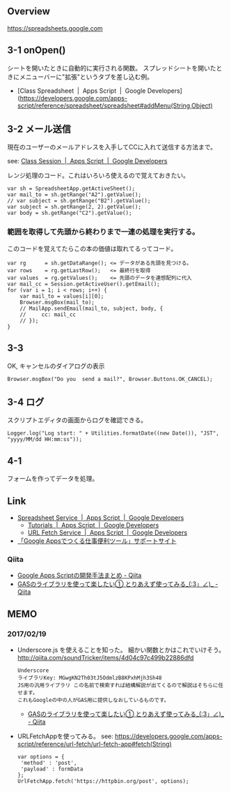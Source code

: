 ## Overview

https://spreadsheets.google.com

## 3-1 onOpen()

シートを開いたときに自動的に実行される関数。
スプレッドシートを開いたときにメニューバーに"拡張"というタブを差し込む例。


- [Class Spreadsheet  |  Apps Script  |  Google Developers](https://developers.google.com/apps-script/reference/spreadsheet/spreadsheet#addMenu(String,Object)

## 3-2 メール送信

現在のユーザーのメールアドレスを入手してCCに入れて送信する方法まで。

see: [Class Session  |  Apps Script  |  Google Developers](https://developers.google.com/apps-script/reference/base/session "Class Session  |  Apps Script  |  Google Developers")

レンジ処理のコード。これはいろいろ使えるので覚えておきたい。
```
var sh = SpreadsheetApp.getActiveSheet();
var mail_to = sh.getRange("A2").getValue();
// var subject = sh.getRange("B2").getValue();
var subject = sh.getRange(2, 2).getValue();
var body = sh.getRange("C2").getValue();
```

### 範囲を取得して先頭から終わりまで一連の処理を実行する。
このコードを覚えてたらこの本の価値は取れてるってコード。

```
var rg      = sh.getDataRange(); <= データがある先頭を見つける。
var rows    = rg.getLastRow();   <= 最終行を取得
var values  = rg.getValues();    <= 先頭のデータを連想配列に代入
var mail_cc = Session.getActiveUser().getEmail();
for (var i = 1; i < rows; i++) {
    var mail_to = values[i][0];
    Browser.msgBox(mail_to);
    // MailApp.sendEmail(mail_to, subject, body, {
    //     cc: mail_cc
    // });
}
```

## 3-3
OK, キャンセルのダイアログの表示

```
Browser.msgBox("Do you  send a mail?", Browser.Buttons.OK_CANCEL);
```

## 3-4 ログ
スクリプトエディタの画面からログを確認できる。
```
Logger.log("Log start: " + Utilities.formatDate((new Date()), "JST", "yyyy/MM/dd HH:mm:ss"));
```

## 4-1

フォームを作ってデータを処理。


## Link

- [Spreadsheet Service  |  Apps Script  |  Google Developers](https://developers.google.com/apps-script/reference/spreadsheet/ "Spreadsheet Service  |  Apps Script  |  Google Developers")
  - [Tutorials  |  Apps Script  |  Google Developers](https://developers.google.com/apps-script/articles "Tutorials  |  Apps Script  |  Google Developers")
  - [URL Fetch Service  |  Apps Script  |  Google Developers](https://developers.google.com/apps-script/reference/url-fetch/ "URL Fetch Service  |  Apps Script  |  Google Developers")
- [「Google Appsでつくる仕事便利ツール」サポートサイト](https://book.mynavi.jp/support/pc/apps/ "「Google Appsでつくる仕事便利ツール」サポートサイト")

### Qiita
- [Google Apps Scriptの開発手法まとめ - Qiita](http://qiita.com/soundTricker/items/4d04c97c499b22886dfd "Google Apps Scriptの開発手法まとめ - Qiita")
- [GASのライブラリを使って楽したい① とりあえず使ってみる_(:3」∠)_ - Qiita](http://qiita.com/soundTricker/items/7bbd86425ae8d0641d50 "GASのライブラリを使って楽したい① とりあえず使ってみる_(:3」∠)_ - Qiita")


## MEMO

### 2017/02/19

- Underscore.js を使えることを知った。 細かい関数とかはこれでいけそう。
  http://qiita.com/soundTricker/items/4d04c97c499b22886dfd
  ```
  Underscore
  ライブラリKey: MGwgKN2Th03tJ5OdmlzB8KPxhMjh3Sh48
  JS用の汎用ライブラリ この名前で検索すれば結構解説が出てくるので解説はそちらに任せます。
  これもGoogleの中の人がGAS用に提供しなおしているものです。
  ```
    - [GASのライブラリを使って楽したい① とりあえず使ってみる_(:3」∠)_ - Qiita](http://qiita.com/soundTricker/items/7bbd86425ae8d0641d50 "GASのライブラリを使って楽したい① とりあえず使ってみる_(:3」∠)_ - Qiita")

- URLFetchAppを使ってみる。
  see: https://developers.google.com/apps-script/reference/url-fetch/url-fetch-app#fetch(String)
  ```
  var options = {
   'method' : 'post',
   'payload' : formData
  };
  UrlFetchApp.fetch('https://httpbin.org/post', options);
  ```
